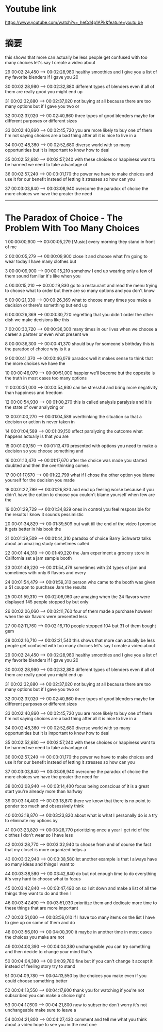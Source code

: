 
# Youtube link
 https://www.youtube.com/watch?v=_heCd4p1APk&feature=youtu.be
 
# 摘要

this shows that more can actually be
less people get confused with too many
choices let's say I create a video about

29
00:02:24,450 --> 00:02:28,980
healthy smoothies and I give you a list
of my favorite blenders if I gave you 20

30
00:02:28,980 --> 00:02:32,880
different types of blenders even if all
of them are really good you might end up

31
00:02:32,880 --> 00:02:37,020
not buying at all because there are too
many options but if I gave you two or

32
00:02:37,020 --> 00:02:40,860
three types of good blenders maybe for
different purposes or different sizes

33
00:02:40,860 --> 00:02:45,720
you are more likely to buy one of them
I'm not saying choices are a bad thing
after all it is nice to live in a

34
00:02:48,360 --> 00:02:52,680
diverse world with so many opportunities
but it is important to know how to deal

35
00:02:52,680 --> 00:02:57,240
with these choices or happiness want to
be harmed we need to take advantage of

36
00:02:57,240 --> 00:03:01,170
the power we have to make choices and
use it for our benefit instead of
letting it stresses so how can you

37
00:03:03,840 --> 00:03:08,940
overcome the paradox of choice the more
choices we have the greater the need

--------------------------------------------------------------------


# The Paradox of Choice - The Problem With Too Many Choices

1
00:00:00,900 --> 00:00:05,279
[Music]
every morning they stand in front of me

2
00:00:05,279 --> 00:00:09,900
close it and choose what I'm going to
wear today I have many clothes but

3
00:00:09,900 --> 00:00:15,210
somehow I end up wearing only a few of
them sound familiar it's like when you

4
00:00:15,210 --> 00:00:19,830
go to a restaurant and read the menu
trying to choose what to order but there
are so many options and you don't know

5
00:00:21,330 --> 00:00:26,369
what to choose many times you make a
decision or there's something but end up

6
00:00:26,369 --> 00:00:30,720
regretting that you didn't order the
other dish we make decisions like this

7
00:00:30,720 --> 00:00:36,300
many times in our lives when we choose a
career a partner or even what present we

8
00:00:36,300 --> 00:00:41,370
should buy for someone's birthday this
is the paradox of choice why is it a

9
00:00:41,370 --> 00:00:46,079
paradox well it makes sense to think
that the more choices we have the

10
00:00:46,079 --> 00:00:51,000
happier we'll become but the opposite is
the truth in most cases too many options

11
00:00:51,000 --> 00:00:54,930
can be stressful and bring more
negativity than happiness and freedom

12
00:00:54,930 --> 00:01:00,270
this is called analysis paralysis and it
is the state of over analyzing or

13
00:01:00,270 --> 00:01:04,589
overthinking the situation so that a
decision or action is never taken in

14
00:01:04,589 --> 00:01:09,150
effect paralyzing the outcome what
happens actually is that you are

15
00:01:09,150 --> 00:01:13,470
presented with options you need to make
a decision so you choose something and

16
00:01:13,470 --> 00:01:17,670
after the choice was made you started
doubted and then the overthinking comes

17
00:01:17,670 --> 00:01:22,799
what if I chose the other option you
blame yourself for the decision you made

18
00:01:22,799 --> 00:01:26,820
and end up feeling worse because if you
didn't have the option to choose you
couldn't blame yourself when few are the

19
00:01:29,729 --> 00:01:34,829
ones in control you feel responsible for
the results I know it sounds pessimistic

20
00:01:34,829 --> 00:01:39,509
but wait till the end of the video I
promise it gets better in his book the

21
00:01:39,509 --> 00:01:44,310
paradox of choice Barry Schwartz talks
about an amazing study sometimes called

22
00:01:44,310 --> 00:01:49,220
the Jam experiment a grocery store in
California set a jam sample booth

23
00:01:49,220 --> 00:01:54,479
sometimes with 24 types of jam and
sometimes with only 6 flavors and every

24
00:01:54,479 --> 00:01:59,310
person who came to the booth was given a
$1 coupon to purchase Jam the results

25
00:01:59,310 --> 00:02:06,060
are amazing when the 24 flavors were
displayed 145 people stopped by but only

26
00:02:06,060 --> 00:02:11,760
four of them made a purchase however
when the six flavors were presented less

27
00:02:11,760 --> 00:02:16,710
people stopped
104 but 31 of them bought gem

28
00:02:16,710 --> 00:02:21,540
this shows that more can actually be
less people get confused with too many
choices let's say I create a video about

29
00:02:24,450 --> 00:02:28,980
healthy smoothies and I give you a list
of my favorite blenders if I gave you 20

30
00:02:28,980 --> 00:02:32,880
different types of blenders even if all
of them are really good you might end up

31
00:02:32,880 --> 00:02:37,020
not buying at all because there are too
many options but if I gave you two or

32
00:02:37,020 --> 00:02:40,860
three types of good blenders maybe for
different purposes or different sizes

33
00:02:40,860 --> 00:02:45,720
you are more likely to buy one of them
I'm not saying choices are a bad thing
after all it is nice to live in a

34
00:02:48,360 --> 00:02:52,680
diverse world with so many opportunities
but it is important to know how to deal

35
00:02:52,680 --> 00:02:57,240
with these choices or happiness want to
be harmed we need to take advantage of

36
00:02:57,240 --> 00:03:01,170
the power we have to make choices and
use it for our benefit instead of
letting it stresses so how can you

37
00:03:03,840 --> 00:03:08,940
overcome the paradox of choice the more
choices we have the greater the need for

38
00:03:08,940 --> 00:03:14,400
focus being conscious of it is a great
start you're already more than halfway

39
00:03:14,400 --> 00:03:18,870
there we know that there is no point to
ponder too much and obsessively think

40
00:03:18,870 --> 00:03:23,820
about what is what I personally do is a
try to eliminate my options by

41
00:03:23,820 --> 00:03:28,770
prioritizing once a year I get rid of
the clothes I don't wear so I have less

42
00:03:28,770 --> 00:03:32,940
to choose from and of course the fact
that my closet is more organized helps a

43
00:03:32,940 --> 00:03:38,580
lot another example is that I always
have so many ideas and things I want to

44
00:03:38,580 --> 00:03:42,840
do but not enough time to do everything
it's very hard to choose what to focus

45
00:03:42,840 --> 00:03:47,490
on so I sit down and make a list of all
the things they want to do and then I

46
00:03:47,490 --> 00:03:51,030
prioritize them and dedicate more time
to these things that are more important

47
00:03:51,030 --> 00:03:56,010
if I have too many items on the list I
have to give up on some of them and do

48
00:03:56,010 --> 00:04:00,390
it maybe in another time in most cases
the choices you make are not

49
00:04:00,390 --> 00:04:04,380
unchangeable you can try something and
then decide to change your mind that's

50
00:04:04,380 --> 00:04:09,780
fine but if you can't change it accept
it instead of feeling story try to stand

51
00:04:09,780 --> 00:04:13,550
by the choices you make even if you
could choose something better

52
00:04:13,550 --> 00:04:17,600
thank you for watching if you're not
subscribed you can make a choice right

53
00:04:17,600 --> 00:04:21,800
now to subscribe don't worry it's not
unchangeable make sure to leave a

54
00:04:21,800 --> 00:04:27,430
comment and tell me what you think about
a video hope to see you in the next one
